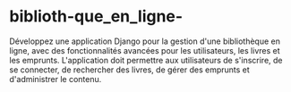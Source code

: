 # biblioth-que_en_ligne-
Développez une application Django pour la gestion d'une bibliothèque en ligne, avec des fonctionnalités avancées pour les utilisateurs, les livres et les emprunts. L'application doit permettre aux utilisateurs de s'inscrire, de se connecter, de rechercher des livres, de gérer des emprunts et d'administrer le contenu.
